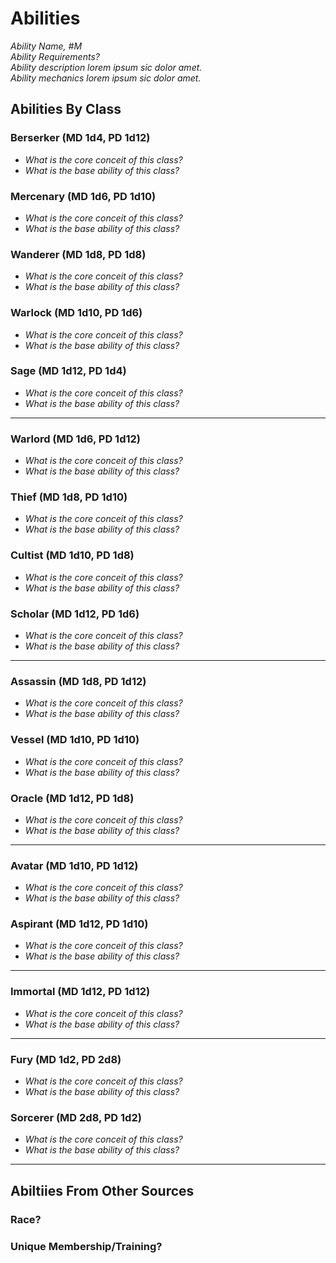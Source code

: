 # Abilities

*Ability Name, #M*\
*Ability Requirements?*\
*Ability description lorem ipsum sic dolor amet.*\
*Ability mechanics lorem ipsum sic dolor amet.*

## Abilities By Class

### Berserker (MD 1d4, PD 1d12)
- *What is the core conceit of this class?*
- *What is the base ability of this class?*

### Mercenary (MD 1d6, PD 1d10)
- *What is the core conceit of this class?*
- *What is the base ability of this class?*

### Wanderer (MD 1d8, PD 1d8)
- *What is the core conceit of this class?*
- *What is the base ability of this class?*

### Warlock (MD 1d10, PD 1d6)
- *What is the core conceit of this class?*
- *What is the base ability of this class?*

### Sage (MD 1d12, PD 1d4)
- *What is the core conceit of this class?*
- *What is the base ability of this class?*

---

### Warlord (MD 1d6, PD 1d12)
- *What is the core conceit of this class?*
- *What is the base ability of this class?*

### Thief (MD 1d8, PD 1d10)
- *What is the core conceit of this class?*
- *What is the base ability of this class?*

### Cultist (MD 1d10, PD 1d8)
- *What is the core conceit of this class?*
- *What is the base ability of this class?*

### Scholar (MD 1d12, PD 1d6)
- *What is the core conceit of this class?*
- *What is the base ability of this class?*

---

### Assassin (MD 1d8, PD 1d12)
- *What is the core conceit of this class?*
- *What is the base ability of this class?*

### Vessel (MD 1d10, PD 1d10)
- *What is the core conceit of this class?*
- *What is the base ability of this class?*

### Oracle (MD 1d12, PD 1d8)
- *What is the core conceit of this class?*
- *What is the base ability of this class?*

---

### Avatar (MD 1d10, PD 1d12)
- *What is the core conceit of this class?*
- *What is the base ability of this class?*

### Aspirant (MD 1d12, PD 1d10)
- *What is the core conceit of this class?*
- *What is the base ability of this class?*

---

### Immortal (MD 1d12, PD 1d12)
- *What is the core conceit of this class?*
- *What is the base ability of this class?*

---

### Fury (MD 1d2, PD 2d8)
- *What is the core conceit of this class?*
- *What is the base ability of this class?*

### Sorcerer (MD 2d8, PD 1d2)
- *What is the core conceit of this class?*
- *What is the base ability of this class?*

---

## Abiltiies From Other Sources

### Race?

### Unique Membership/Training?